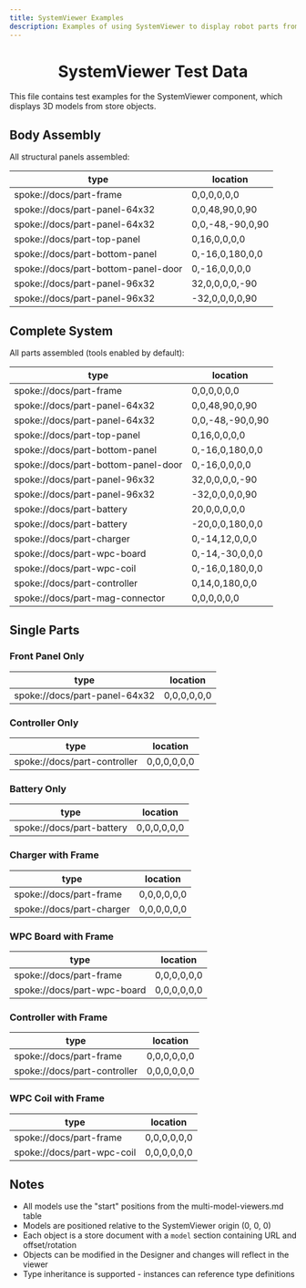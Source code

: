 ```yaml
---
title: SystemViewer Examples
description: Examples of using SystemViewer to display robot parts from the store
---
```


<Flex justify="between" align="center" mb="4">
<Box>

# SystemViewer Test Data

</Box>
<ResetStoreButton size="1" />
</Flex>

This file contains test examples for the SystemViewer component, which displays 3D models from store objects.

## Body Assembly

All structural panels assembled:

<SystemViewer height={480}>

| type | location |
|--------|----------|
| spoke://docs/part-frame | 0,0,0,0,0,0 |
| spoke://docs/part-panel-64x32 | 0,0,48,90,0,90 |
| spoke://docs/part-panel-64x32 | 0,0,-48,-90,0,90 |
| spoke://docs/part-top-panel | 0,16,0,0,0,0 |
| spoke://docs/part-bottom-panel | 0,-16,0,180,0,0 |
| spoke://docs/part-bottom-panel-door | 0,-16,0,0,0,0 |
| spoke://docs/part-panel-96x32 | 32,0,0,0,0,-90 |
| spoke://docs/part-panel-96x32 | -32,0,0,0,0,90 |

</SystemViewer>

## Complete System

All parts assembled (tools enabled by default):

<SystemViewer height={420} expandedHeight={620}>

| type | location |
|--------|----------|
| spoke://docs/part-frame | 0,0,0,0,0,0 |
| spoke://docs/part-panel-64x32 | 0,0,48,90,0,90 |
| spoke://docs/part-panel-64x32 | 0,0,-48,-90,0,90 |
| spoke://docs/part-top-panel | 0,16,0,0,0,0 |
| spoke://docs/part-bottom-panel | 0,-16,0,180,0,0 |
| spoke://docs/part-bottom-panel-door | 0,-16,0,0,0,0 |
| spoke://docs/part-panel-96x32 | 32,0,0,0,0,-90 |
| spoke://docs/part-panel-96x32 | -32,0,0,0,0,90 |
| spoke://docs/part-battery | 20,0,0,0,0,0 |
| spoke://docs/part-battery | -20,0,0,180,0,0 |
| spoke://docs/part-charger | 0,-14,12,0,0,0 |
| spoke://docs/part-wpc-board | 0,-14,-30,0,0,0 |
| spoke://docs/part-wpc-coil | 0,-16,0,180,0,0 |
| spoke://docs/part-controller | 0,14,0,180,0,0 |
| spoke://docs/part-mag-connector | 0,0,0,0,0,0 |

</SystemViewer>

## Single Parts

### Front Panel Only

<SystemViewer height={320}>

| type | location |
|--------|----------|
| spoke://docs/part-panel-64x32 | 0,0,0,0,0,0 |

</SystemViewer>

### Controller Only

<SystemViewer height={320}>

| type | location |
|--------|----------|
| spoke://docs/part-controller | 0,0,0,0,0,0 |

</SystemViewer>

### Battery Only

<SystemViewer height={320}>

| type | location |
|--------|----------|
| spoke://docs/part-battery | 0,0,0,0,0,0 |

</SystemViewer>

### Charger with Frame

<SystemViewer height={380}>

| type | location |
|--------|----------|
| spoke://docs/part-frame | 0,0,0,0,0,0 |
| spoke://docs/part-charger | 0,0,0,0,0,0 |

</SystemViewer>

### WPC Board with Frame

<SystemViewer height={380}>

| type | location |
|--------|----------|
| spoke://docs/part-frame | 0,0,0,0,0,0 |
| spoke://docs/part-wpc-board | 0,0,0,0,0,0 |

</SystemViewer>

### Controller with Frame

<SystemViewer height={380}>

| type | location |
|--------|----------|
| spoke://docs/part-frame | 0,0,0,0,0,0 |
| spoke://docs/part-controller | 0,0,0,0,0,0 |

</SystemViewer>

### WPC Coil with Frame

<SystemViewer height={380}>

| type | location |
|--------|----------|
| spoke://docs/part-frame | 0,0,0,0,0,0 |
| spoke://docs/part-wpc-coil | 0,0,0,0,0,0 |

</SystemViewer>


## Notes

- All models use the "start" positions from the multi-model-viewers.md table
- Models are positioned relative to the SystemViewer origin (0, 0, 0)
- Each object is a store document with a `model` section containing URL and offset/rotation
- Objects can be modified in the Designer and changes will reflect in the viewer
- Type inheritance is supported - instances can reference type definitions
